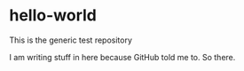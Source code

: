 # hello-world
This is the generic test repository

I am writing stuff in here because GitHub told me to. 
So there.
